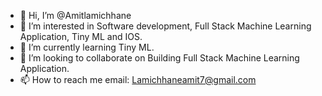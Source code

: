 - 👋 Hi, I’m @Amitlamichhane
- 👀 I’m interested in Software development, Full Stack Machine Learning Application, Tiny ML and IOS.
- 🌱 I’m currently learning Tiny ML.
- 💞️ I’m looking to collaborate on Building Full Stack Machine Learning Application.
- 📫 How to reach me email: Lamichhaneamit7@gmail.com

<!---
Amitlamichhane/Amitlamichhane is a ✨ special ✨ repository because its `README.md` (this file) appears on your GitHub profile.
You can click the Preview link to take a look at your changes.
--->
